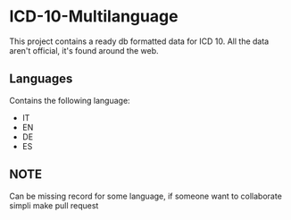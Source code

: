 # ICD-10-Multilanguage

This project contains a ready db formatted data for ICD 10.
All the data aren't official, it's found around the web.
## Languages
Contains the following language:
* IT
* EN
* DE
* ES


## NOTE
Can be missing record for some language, if someone want to collaborate simpli make pull request
